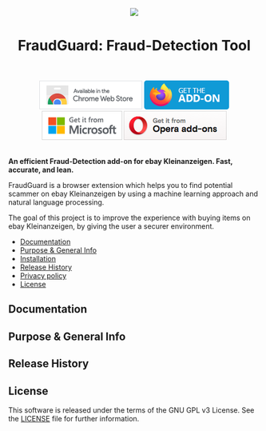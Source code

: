 <p align="center"><img src="./assets/images/logo.png"></p>
<h1 align="center">FraudGuard: Fraud-Detection Tool</h1>

<p align="center">
  </br></br>
  <a href="https://chrome.google.com/webstore/detail/">
    <img src="./src/assets/images/chrome.png" alt="Chrome Web Store"></a>
  <a href="https://addons.mozilla.org/en-US/firefox/addon//">
    <img src="./src/assets/images/firefox.png" alt="Firefox add-ons"></a>
  <a href="https://microsoftedge.microsoft.com/addons/detail/">
    <img src="./src/assets/images/microsoft.png" alt="Microsoft Store"></a>
  <a href="https://addons.opera.com/en/extensions/details/">
    <img src="./src/assets/images/opera.png" alt="Opera add-ons"></a>
  </br></br>
</p>

**An efficient Fraud-Detection add-on for ebay Kleinanzeigen. Fast, accurate, and lean.**

FraudGuard is a browser extension which helps you to find potential scammer on ebay Kleinanzeigen by using a machine learning approach and natural language processing.

The goal of this project is to improve the experience with buying items on ebay Kleinanzeigen,
by giving the user a securer environment.

- [Documentation](#documentation)
- [Purpose & General Info](#purpose-&-general-info)
- [Installation](./installation.md)
- [Release History](#release-history)
- [Privacy policy](#privacy-policy)
- [License](LICENSE)

## Documentation

## Purpose & General Info

## Release History

## License

This software is released under the terms of the GNU GPL v3 License.
See the [LICENSE](LICENSE) file for further information.
